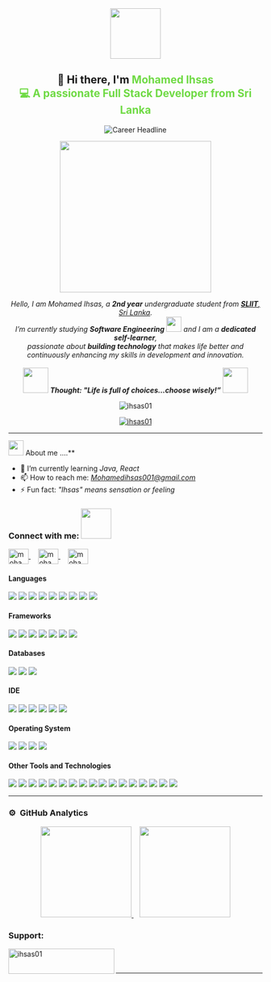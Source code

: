 <div align="center">
  <picture>
    <img src="https://github.com/7oSkaaa/7oSkaaa/blob/main/Images/about_me.gif?raw=true" width="100px">
  </picture>
  <h2>👋 Hi there, I'm <span style="color:#6FDA44;">Mohamed Ihsas <br>💻 A passionate Full Stack Developer from Sri Lanka</span></h2>

  <img src="https://readme-typing-svg.herokuapp.com?color=%236FDA44&size=28&center=true&vCenter=true&width=600&height=45&lines=SoftWare+Engineer+Student;Front-End+Developer;Problem+Solver;Back-End+Developer;Ui-Ux+Designer" alt="Career Headline" />
</div>



<p align="center">
  <img src="https://user-images.githubusercontent.com/73097560/115834477-dbab4500-a447-11eb-908a-139a6edaec5c.gif" width="300" />
</p>

<p align="center">
  <em>
    Hello, I am Mohamed Ihsas, a <b>2nd year</b> undergraduate student from <a href="https://www.sliit.lk/"><b>SLIIT</b>, Sri Lanka</a>.<br>
    I’m currently studying <b>Software Engineering</b> <img src="https://github.com/TheDudeThatCode/TheDudeThatCode/blob/master/Assets/Developer.gif" width="30px"> and I am a <b>dedicated self-learner</b>,<br>
    passionate about <b>building technology</b> that makes life better and continuously enhancing my skills in development and innovation.
  </em>
  <br><br>
  <img src="https://media.giphy.com/media/gH3LO09IOiZIqePwv9/giphy.gif" width="50" />
  <b><i>Thought: "Life is full of choices…choose wisely!”</i></b>
  <img src="https://media.giphy.com/media/qjqUcgIyRjsl2/giphy.gif" width="50" />
</p>





<p align="center">
  <img src="https://komarev.com/ghpvc/?username=ihsas01&label=Profile%20views&color=0e75b6&style=flat" alt="ihsas01" />
</p>


<p align="center">
  <a href="https://github.com/ryo-ma/github-profile-trophy">
    <img src="https://github-profile-trophy.vercel.app/?username=ihsas01&theme=radical" alt="ihsas01" />
  </a>
</p>

---

<img src="https://media.giphy.com/media/iY8CRBdQXODJSCERIr/giphy.gif" width="30px">&nbsp;About me ....**

- 🌱 I’m currently learning *Java, React*
- 📫 How to reach me: *Mohamedihsas001@gmail.com*
- ⚡ Fun fact: *"Ihsas" means sensation or feeling*

<h3 align="left">Connect with me: <img src='https://raw.githubusercontent.com/ShahriarShafin/ShahriarShafin/main/Assets/handshake.gif' width="60px"></h3>
<p align="left">
  <a href="https://www.instagram.com/invites/contact/?utm_source=ig_contact_invite&utm_medium=copy_link&utm_content=pimb0a4" target="_blank" style="margin-right: 15px;">
    <img align="center" src="https://raw.githubusercontent.com/rahuldkjain/github-profile-readme-generator/master/src/images/icons/Social/instagram.svg" alt="mohamed ihsas instagram" height="30" width="40" />
  </a>
  <a href="https://www.linkedin.com/in/mohamed-ihsas-2a928a2b7" target="_blank" style="margin-right: 15px;">
    <img align="center" src="https://raw.githubusercontent.com/rahuldkjain/github-profile-readme-generator/master/src/images/icons/Social/linked-in-alt.svg" alt="mohamed ihsas linkedin" height="30" width="40" />
  </a>
  <a href="https://www.facebook.com/share/1BeaFaxoSQ/" target="_blank">
    <img align="center" src="https://raw.githubusercontent.com/rahuldkjain/github-profile-readme-generator/master/src/images/icons/Social/facebook.svg" alt="mohamed ihsas facebook" height="30" width="40" />
  </a>
</p>

<h4> Languages </h4>
<span>
  <img src="https://img.shields.io/badge/HTML5-E34F26?style=for-the-badge&logo=html5&logoColor=white">
  <img src="https://img.shields.io/badge/CSS3-1572B6?style=for-the-badge&logo=css3&logoColor=white">
  <img src="https://img.shields.io/badge/JavaScript-F7DF1E?style=for-the-badge&logo=javascript&logoColor=black">
  <img src="https://img.shields.io/badge/Java-ED8B00?style=for-the-badge&logo=java&logoColor=white">
  <img src="https://img.shields.io/badge/C%2B%2B-00599C?style=for-the-badge&logo=c%2B%2B&logoColor=white">
  <img src="https://img.shields.io/badge/C-00599C?style=for-the-badge&logo=c&logoColor=white">
  <img src="https://img.shields.io/badge/PHP-777BB4?style=for-the-badge&logo=php&logoColor=white">
  <img src="https://img.shields.io/badge/Kotlin-0095D5?style=for-the-badge&logo=kotlin&logoColor=white">
  <img src="https://img.shields.io/badge/Python-3776AB?style=for-the-badge&logo=python&logoColor=white">
</span>

<h4> Frameworks </h4>
<span>
  <img src="https://img.shields.io/badge/Express.js-000000?style=for-the-badge&logo=express&logoColor=white">
  <img src="https://img.shields.io/badge/Yarn-2C8EBB?style=for-the-badge&logo=yarn&logoColor=white">
  <img src="https://img.shields.io/badge/npm-CB3837?style=for-the-badge&logo=npm&logoColor=white">
  <img src="https://img.shields.io/badge/Node.js-339933?style=for-the-badge&logo=nodedotjs&logoColor=white">
  <img src="https://img.shields.io/badge/React-20232A?style=for-the-badge&logo=react&logoColor=61DAFB">
  <img src="https://img.shields.io/badge/Laravel-FF2D20?style=for-the-badge&logo=laravel&logoColor=white">
  <img src="https://img.shields.io/badge/Bootstrap-563D7C?style=for-the-badge&logo=bootstrap&logoColor=white">
</span>

<h4> Databases </h4>
<span>
  <img src="https://img.shields.io/badge/MySQL-00000F?style=for-the-badge&logo=mysql&logoColor=white">
  <img src="https://img.shields.io/badge/SQLite-07405E?style=for-the-badge&logo=sqlite&logoColor=white">
  <img src="https://img.shields.io/badge/MongoDB-4EA94B?style=for-the-badge&logo=mongodb&logoColor=white">
</span>

<h4> IDE </h4>
<span>
  <img src="https://img.shields.io/badge/Android_Studio-3DDC84?style=for-the-badge&logo=android-studio&logoColor=white">
  <img src="https://img.shields.io/badge/Sublime_Text-%23575757.svg?style=for-the-badge&logo=sublime-text&logoColor=important">
  <img src="https://img.shields.io/badge/Visual_Studio_Code-0078D4?style=for-the-badge&logo=visual%20studio%20code&logoColor=white">
  <img src="https://img.shields.io/badge/Eclipse-2C2255?style=for-the-badge&logo=eclipse&logoColor=white">
  <img src="https://img.shields.io/badge/Notepad++-90E59A?style=for-the-badge&logo=notepad%2B%2B&logoColor=black">
  <img src="https://img.shields.io/badge/IDLE-3776AB?style=for-the-badge&logo=python&logoColor=white">
</span>

<h4> Operating System </h4>
<span>
  <img src="https://img.shields.io/badge/Linux-FCC624?style=for-the-badge&logo=linux&logoColor=black">
  <img src="https://img.shields.io/badge/Ubuntu-E95420?style=for-the-badge&logo=ubuntu&logoColor=white">
  <img src="https://img.shields.io/badge/Windows-0078D6?style=for-the-badge&logo=windows&logoColor=white">
  <img src="https://img.shields.io/badge/Android-3DDC84?style=for-the-badge&logo=android&logoColor=white">
</span>


<h4> Other Tools and Technologies </h4>
<span>
  <img src="https://img.shields.io/badge/Git-F05032?style=for-the-badge&logo=git&logoColor=white">
  <img src="https://img.shields.io/badge/Postman-FF6C37?style=for-the-badge&logo=Postman&logoColor=white">
  <img src="https://img.shields.io/badge/Xampp-F37623?style=for-the-badge&logo=xampp&logoColor=white">
  <img src="https://img.shields.io/badge/Shell_Script-121011?style=for-the-badge&logo=gnu-bash&logoColor=white">
  <img src="https://img.shields.io/badge/Git-F05032?style=for-the-badge&logo=git&logoColor=white">
  <img src="https://img.shields.io/badge/Markdown-000000?style=for-the-badge&logo=markdown&logoColor=white">
  <img src="https://img.shields.io/badge/Sass-CC6699?style=for-the-badge&logo=sass&logoColor=white">
  <img src="https://img.shields.io/badge/json-5E5C5C?style=for-the-badge&logo=json&logoColor=white">
  <img src="https://img.shields.io/badge/jQuery-0769AD?style=for-the-badge&logo=jquery&logoColor=white">
  <img src="https://img.shields.io/badge/React_Router-CA4245?style=for-the-badge&logo=react-router&logoColor=white">
  <img src="https://img.shields.io/badge/styled--components-DB7093?style=for-the-badge&logo=styled-components&logoColor=white">
  <img src="https://img.shields.io/badge/Font_Awesome-339AF0?style=for-the-badge&logo=fontawesome&logoColor=white">
</span>

<span>
  <img src="https://img.shields.io/badge/Figma-F24E1E?style=for-the-badge&logo=figma&logoColor=white">
  <img src="https://img.shields.io/badge/Canva-%2300C4B4?style=for-the-badge&logo=canva&logoColor=white">
  <img src="https://img.shields.io/badge/Adobe_XD-FF61F6?style=for-the-badge&logo=adobe-xd&logoColor=white">
  <img src="https://img.shields.io/badge/Sketch-FFB387?style=for-the-badge&logo=sketch&logoColor=black">
  <img src="https://img.shields.io/badge/InVision-FF3366?style=for-the-badge&logo=invision&logoColor=white">
</span>

---

### ⚙️ &nbsp;GitHub Analytics

<p align="center">
  <a href="https://github.com/Ihsas01">
    <img height="180em" src="https://github-readme-stats-eight-theta.vercel.app/api?username=Ihsas01&show_icons=true&theme=algolia&include_all_commits=true&count_private=true"/>
  </a>
  &nbsp;&nbsp;
  <a href="https://github.com/Ihsas01">
    <img height="180em" src="https://github-readme-stats-eight-theta.vercel.app/api/top-langs/?username=Ihsas01&layout=compact&langs_count=8&theme=algolia"/>
  </a>
</p>






<h3 align="left">Support:</h3>
<p><a href="https://www.buymeacoffee.com/ihsas01"> <img align="left" src="https://cdn.buymeacoffee.com/buttons/v2/default-yellow.png" height="50" width="210" alt="ihsas01" /></a></p><br><br>


---
